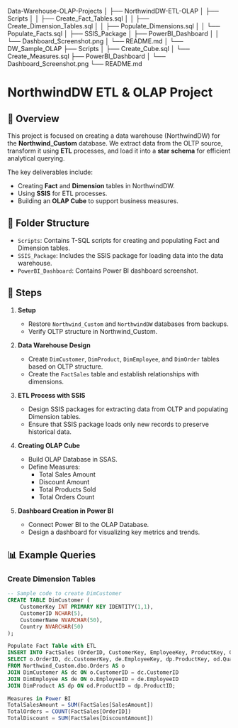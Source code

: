 Data-Warehouse-OLAP-Projects
│
├── NorthwindDW-ETL-OLAP
│   ├── Scripts
│   │   ├── Create_Fact_Tables.sql
│   │   ├── Create_Dimension_Tables.sql
│   │   ├── Populate_Dimensions.sql
│   │   └── Populate_Facts.sql
│   ├── SSIS_Package
│   ├── PowerBI_Dashboard
│   │   └── Dashboard_Screenshot.png
│   └── README.md
│
└── DW_Sample_OLAP
    ├── Scripts
    │   ├── Create_Cube.sql
    │   └── Create_Measures.sql
    ├── PowerBI_Dashboard
    │   └── Dashboard_Screenshot.png
    └── README.md



# NorthwindDW ETL & OLAP Project

## 📌 Overview
This project is focused on creating a data warehouse (NorthwindDW) for the **Northwind_Custom** database. We extract data from the OLTP source, transform it using **ETL** processes, and load it into a **star schema** for efficient analytical querying.

The key deliverables include:
- Creating **Fact** and **Dimension** tables in NorthwindDW.
- Using **SSIS** for ETL processes.
- Building an **OLAP Cube** to support business measures.

## 📂 Folder Structure
- `Scripts`: Contains T-SQL scripts for creating and populating Fact and Dimension tables.
- `SSIS_Package`: Includes the SSIS package for loading data into the data warehouse.
- `PowerBI_Dashboard`: Contains Power BI dashboard screenshot.

## 📑 Steps

1. **Setup**
   - Restore `Northwind_Custom` and `NorthwindDW` databases from backups.
   - Verify OLTP structure in Northwind_Custom.

2. **Data Warehouse Design**
   - Create `DimCustomer`, `DimProduct`, `DimEmployee`, and `DimOrder` tables based on OLTP structure.
   - Create the `FactSales` table and establish relationships with dimensions.

3. **ETL Process with SSIS**
   - Design SSIS packages for extracting data from OLTP and populating Dimension tables.
   - Ensure that SSIS package loads only new records to preserve historical data.

4. **Creating OLAP Cube**
   - Build OLAP Database in SSAS.
   - Define Measures: 
     - Total Sales Amount
     - Discount Amount
     - Total Products Sold
     - Total Orders Count

5. **Dashboard Creation in Power BI**
   - Connect Power BI to the OLAP Database.
   - Design a dashboard for visualizing key metrics and trends.

## 📊 Example Queries

### Create Dimension Tables
```sql
-- Sample code to create DimCustomer
CREATE TABLE DimCustomer (
    CustomerKey INT PRIMARY KEY IDENTITY(1,1),
    CustomerID NCHAR(5),
    CustomerName NVARCHAR(50),
    Country NVARCHAR(50)
);

Populate Fact Table with ETL
INSERT INTO FactSales (OrderID, CustomerKey, EmployeeKey, ProductKey, Quantity, SalesAmount)
SELECT o.OrderID, dc.CustomerKey, de.EmployeeKey, dp.ProductKey, od.Quantity, od.UnitPrice * od.Quantity
FROM Northwind_Custom.dbo.Orders AS o
JOIN DimCustomer AS dc ON o.CustomerID = dc.CustomerID
JOIN DimEmployee AS de ON o.EmployeeID = de.EmployeeID
JOIN DimProduct AS dp ON od.ProductID = dp.ProductID;

Measures in Power BI
TotalSalesAmount = SUM(FactSales[SalesAmount])
TotalOrders = COUNT(FactSales[OrderID])
TotalDiscount = SUM(FactSales[DiscountAmount])

